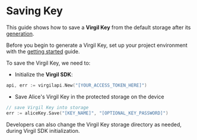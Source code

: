 # Saving Key

This guide shows how to save a **Virgil Key** from the default storage after its [generation](/docs/guides/virgil-key/generating-key.md).

Before you begin to generate a Virgil Key, set up your project environment with the [getting started](/docs/guides/configuration/client-configuration.md) guide.

To save the Virgil Key, we need to:

- Initialize the **Virgil SDK**:

```go
api, err := virgilapi.New("[YOUR_ACCESS_TOKEN_HERE]")
```

- Save Alice's Virgil Key in the protected storage on the device

```go
// save Virgil Key into storage
err := aliceKey.Save("[KEY_NAME]", "[OPTIONAL_KEY_PASSWORD]")
```

Developers can also change the Virgil Key storage directory as needed, during Virgil SDK initialization.
